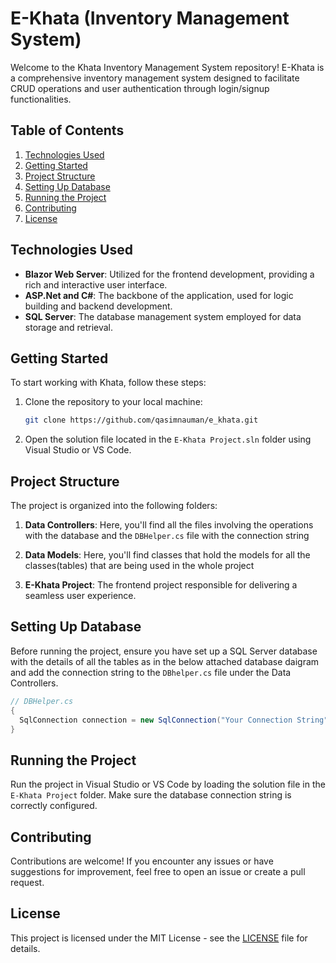 # E-Khata (Inventory Management System)

Welcome to the Khata Inventory Management System repository! E-Khata is a comprehensive inventory management system designed to facilitate CRUD operations and user authentication through login/signup functionalities.

## Table of Contents

1. [Technologies Used](#technologies-used)
2. [Getting Started](#getting-started)
3. [Project Structure](#project-structure)
4. [Setting Up Database](#setting-up-database)
5. [Running the Project](#running-the-project)
6. [Contributing](#contributing)
7. [License](#license)

## Technologies Used

- **Blazor Web Server**: Utilized for the frontend development, providing a rich and interactive user interface.
- **ASP.Net and C#**: The backbone of the application, used for logic building and backend development.
- **SQL Server**: The database management system employed for data storage and retrieval.

## Getting Started

To start working with Khata, follow these steps:

1. Clone the repository to your local machine:

   ```bash
   git clone https://github.com/qasimnauman/e_khata.git
   ```

2. Open the solution file located in the `E-Khata Project.sln` folder using Visual Studio or VS Code.

## Project Structure

The project is organized into the following folders:

1. **Data Controllers**: Here, you'll find all the files involving the operations with the database and the `DBHelper.cs` file with the connection string

2. **Data Models**: Here, you'll find classes that hold the models for all the classes(tables) that are being used in the whole project

3. **E-Khata Project**: The frontend project responsible for delivering a seamless user experience.

## Setting Up Database

Before running the project, ensure you have set up a SQL Server database with the details of all the tables as in the below attached database daigram and add the connection string to the `DBhelper.cs` file under the Data Controllers.

```C#
// DBHelper.cs
{
  SqlConnection connection = new SqlConnection("Your Connection String")
}
```

## Running the Project

Run the project in Visual Studio or VS Code by loading the solution file in the `E-Khata Project` folder. Make sure the database connection string is correctly configured.

## Contributing

Contributions are welcome! If you encounter any issues or have suggestions for improvement, feel free to open an issue or create a pull request.

## License

This project is licensed under the MIT License - see the [LICENSE](LICENSE) file for details.

